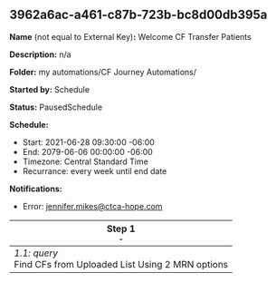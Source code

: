 ## 3962a6ac-a461-c87b-723b-bc8d00db395a

**Name** (not equal to External Key)**:** Welcome CF Transfer Patients

**Description:** n/a

**Folder:** my automations/CF Journey Automations/

**Started by:** Schedule

**Status:** PausedSchedule

**Schedule:**

* Start: 2021-06-28 09:30:00 -06:00
* End: 2079-06-06 00:00:00 -06:00
* Timezone: Central Standard Time
* Recurrance: every week until end date

**Notifications:**

* Error: jennifer.mikes@ctca-hope.com

| Step 1<br>_<small>-</small>_ |
| --- |
| _1.1: query_<br>Find CFs from Uploaded List Using 2 MRN options |
